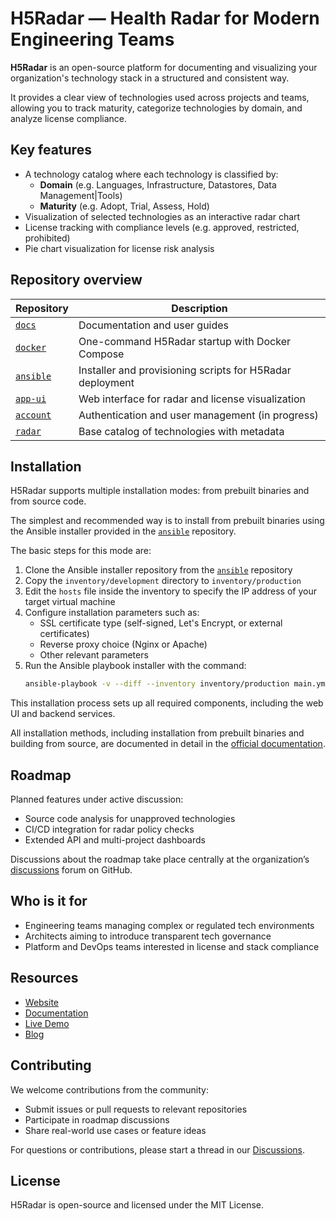 # H5Radar — Health Radar for Modern Engineering Teams

**H5Radar** is an open-source platform for documenting and visualizing your organization's technology stack in a structured and consistent way.

It provides a clear view of technologies used across projects and teams, allowing you to track maturity, categorize technologies by domain, and analyze license compliance.

## Key features

- A technology catalog where each technology is classified by:
    - **Domain** (e.g. Languages, Infrastructure, Datastores, Data Management|Tools)
    - **Maturity** (e.g. Adopt, Trial, Assess, Hold)
- Visualization of selected technologies as an interactive radar chart
- License tracking with compliance levels (e.g. approved, restricted, prohibited)
- Pie chart visualization for license risk analysis

## Repository overview

| Repository                                      | Description                                               |
|-------------------------------------------------|-----------------------------------------------------------|
| [`docs`](https://github.com/h5radar/docs)       | Documentation and user guides                             |
| [`docker`](https://github.com/h5radar/docker)   | One-command H5Radar startup with Docker Compose           |
| [`ansible`](https://github.com/h5radar/ansible) | Installer and provisioning scripts for H5Radar deployment |
| [`app-ui`](https://github.com/h5radar/app-ui)   | Web interface for radar and license visualization         |
| [`account`](https://github.com/h5radar/account) | Authentication and user management (in progress)          |
| [`radar`](https://github.com/h5radar/radar)     | Base catalog of technologies with metadata                |

## Installation

H5Radar supports multiple installation modes: from prebuilt binaries and from source code.

The simplest and recommended way is to install from prebuilt binaries using the Ansible installer provided in the [`ansible`](https://github.com/h5radar/ansible) repository.

The basic steps for this mode are:

1. Clone the Ansible installer repository from the [`ansible`](https://github.com/h5radar/ansible) repository
2. Copy the `inventory/development` directory to `inventory/production`
3. Edit the `hosts` file inside the inventory to specify the IP address of your target virtual machine
4. Configure installation parameters such as:
    - SSL certificate type (self-signed, Let's Encrypt, or external certificates)
    - Reverse proxy choice (Nginx or Apache)
    - Other relevant parameters
5. Run the Ansible playbook installer with the command:
   ```bash
   ansible-playbook -v --diff --inventory inventory/production main.yml
   ```

This installation process sets up all required components, including the web UI and backend services.

All installation methods, including installation from prebuilt binaries and building from source, are documented in detail in the [official documentation](https://docs.h5radar.com/).

## Roadmap

Planned features under active discussion:

- Source code analysis for unapproved technologies
- CI/CD integration for radar policy checks
- Extended API and multi-project dashboards

Discussions about the roadmap take place centrally at the organization’s [discussions](https://github.com/orgs/h5radar/discussions) forum on GitHub.

## Who is it for

- Engineering teams managing complex or regulated tech environments
- Architects aiming to introduce transparent tech governance
- Platform and DevOps teams interested in license and stack compliance

## Resources

- [Website](https://www.h5radar.com)
- [Documentation](https://docs.h5radar.com)
- [Live Demo](https://app.h5radar.com)
- [Blog](https://blog.h5radar.com)

## Contributing

We welcome contributions from the community:

- Submit issues or pull requests to relevant repositories
- Participate in roadmap discussions
- Share real-world use cases or feature ideas

For questions or contributions, please start a thread in our [Discussions](https://github.com/orgs/h5radar/discussions).

## License

H5Radar is open-source and licensed under the MIT License.
